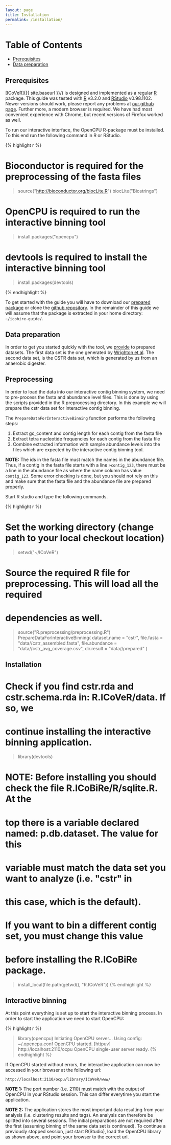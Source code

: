 ```yaml
---
layout: page
title: Installation
permalink: /installation/
---
```


Table of Contents
=================

  * [Prerequisites](#prerequisites)
  * [Data preparation](#data-preparation)

## Prerequisites

[ICoVeR]({{ site.baseurl }}/) is designed and implemented as a regular [R](http://www.r-project.org/) package.
This guide was tested with [R](http://www.r-project.org/) v3.2.0 and [RStudio](http://www.rstudio.com/) v0.98.1102.
Newer versions should work, please report any problems at [our github page](https://github.com/bbroeksema/ICoVeR/issues).
Further more, a modern browser is required.
We have had most convenient experience with Chrome, but recent versions of Firefox worked as well.

To run our interactive interface, the OpenCPU R-package must be installed.
To this end run the following command in R or RStudio.

{% highlight r %}
# Bioconductor is required for the preprocessing of the fasta files
> source("http://bioconductor.org/biocLite.R")
> biocLite("Biostrings")

# OpenCPU is required to run the interactive binning tool
> install.packages("opencpu")

# devtools is required to install the interactive binning tool
> install.packages(devtools)

{% endhighlight %}

To get started with the guide you will have to download our [prepared package](link.to.package) or clone the [github repository](github.com).
In the remainder of this guide we will assume that the package is extracted in
your home directory: `~/icobire-guide/`.

## Data preparation

In order to get you started quickly with the tool, we [provide]() to prepared datasets.
The first data set is the one generated by [Wrighton et al](http://www.sciencemag.org/content/337/6102/1661).
The second data set, is the CSTR data set, which is generated by us from an anaerobic digester.

## Preprocessing

In order to load the data into our interactive contig binning system, we need to
pre-process the fasta and abundance level files. This is done by using the
scripts provided in the R.preprocessing directory. In this example we will
prepare the cstr data set for interactive contig binning.

The `PrepareDataForInteractiveBinning` function performs the following steps:

1. Extract gc_content and contig length for each contig from the fasta file
1. Extract tetra nucleotide frequencies for each contig from the fasta file
1. Combine extracted information with sample abundance levels into the files
   which are expected by the interactive contig binning tool.

**NOTE:** The ids in the fasta file must match the names in the abundance file.
Thus, if a contig in the fasta file starts with a line `>contig_123`, there must
be a line in the abundance file as where the name column has value `contig_123`.
Some error checking is done, but you should not rely on this and make sure that
the fasta file and the abundance file are prepared properly.

Start R studio and type the following commands.

{% highlight r %}
# Set the working directory (change path to your local checkout location)
> setwd("~/ICoVeR")

# Source the required R file for preprocessing. This will load all the required
# dependencies as well.
> source("R.preprocessing/preprocessing.R")
> PrepareDataForInteractiveBinning(
    dataset.name = "cstr",
    file.fasta  = "data//cstr_assembled.fasta",
    file.abundance = "data//cstr_avg_coverage.csv",
    dir.result = "data//prepared"
  )

## Installation

# Check if you find cstr.rda and cstr.schema.rda in: R.ICoVeR/data. If so, we
# continue installing the interactive binning application.
> library(devtools)

# NOTE: Before installing you should check the file R.ICoBiRe/R/sqlite.R. At the
#       top there is a variable declared named: p.db.dataset. The value for this
#       variable must match the data set you want to analyze (i.e. "cstr" in
#       this case, which is the default).
#
#       If you want to bin a different contig set, you must change this value
#       **before** installing the R.ICoBiRe package.
> install_local(file.path(getwd(), "R.ICoVeR"))
{% endhighlight %}

## Interactive binning

At this point everything is set up to start the interactive binning process.
In order to start the application we need to start OpenCPU:

{% highlight r %}
> library(opencpu)
Initiating OpenCPU server...
Using config: ~/.opencpu.conf
OpenCPU started.
[httpuv] http://localhost:2110/ocpu
OpenCPU single-user server ready.
{% endhighlight %}

If OpenCPU started without errors, the interactive application can now be accessed
in your browser at the following url:

    http://localhost:2110/ocpu/library/ICoVeR/www/

**NOTE 1:** The port number (i.e. 2110) must match with the output of OpenCPU in your RStudio session.
This can differ everytime you start the application.

**NOTE 2:** The application stores the most important data resulting from your analysis (i.e. clustering results and tags).
An analysis can therefore be splitted into several sessions.
The initial preparations are not required after the first (assuming binning of the same data set is continued).
To continue a previously stopped session, just start R(Studio), load the OpenCPU library as shown above, and point your browser to the correct url.
